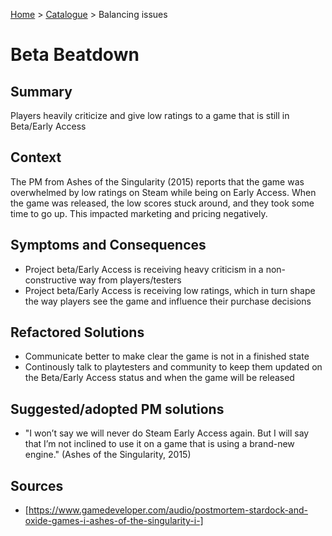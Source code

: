 [Home](../README.md) > [Catalogue](../Antipatterns_catalogue_games.md) > Balancing issues

# Beta Beatdown

## Summary
Players heavily criticize and give low ratings to a game that is still in Beta/Early Access

## Context
The PM from Ashes of the Singularity (2015) reports that the game was overwhelmed by low ratings on Steam while being on Early Access. When the game was released, the low scores stuck around, and they took some time to go up. This impacted marketing and pricing negatively.

## Symptoms and Consequences
- Project beta/Early Access is receiving heavy criticism in a non-constructive way from players/testers
- Project beta/Early Access is receiving low ratings, which in turn shape the way players see the game and influence their purchase decisions

## Refactored Solutions
- Communicate better to make clear the game is not in a finished state
- Continously talk to playtesters and community to keep them updated on the Beta/Early Access status and when the game will be released

## Suggested/adopted PM solutions
- "I won’t say we will never do Steam Early Access again. But I will say that I’m not inclined to use it on a game that is using a brand-new engine." (Ashes of the Singularity, 2015)

## Sources
- [https://www.gamedeveloper.com/audio/postmortem-stardock-and-oxide-games-i-ashes-of-the-singularity-i-]
